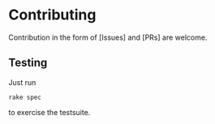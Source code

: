 # Contributing

Contribution in the form of [Issues] and [PRs] are welcome.

## Testing

Just run

    rake spec

to exercise the testsuite.
